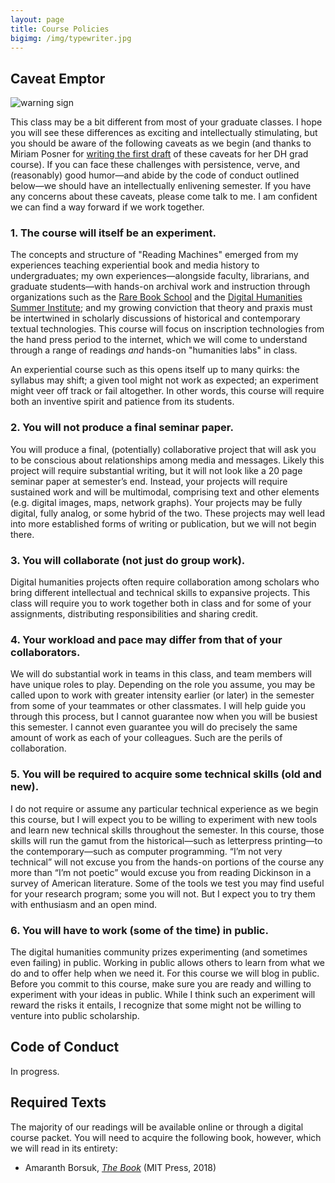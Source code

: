```yaml
---
layout: page
title: Course Policies
bigimg: /img/typewriter.jpg
---
```


## Caveat Emptor

![warning sign](https://c1.staticflickr.com/9/8011/7417352980_acbff9d928_z.jpg)

This class may be a bit different from most of your graduate classes. I hope you will see these differences as exciting and intellectually stimulating, but you should be aware of the following caveats as we begin (and thanks to Miriam Posner for [writing the first draft](http://dh201.humanities.ucla.edu/2013/#why) of these caveats for her DH grad course). If you can face these challenges with persistence, verve, and (reasonably) good humor—and abide by the code of conduct outlined below—we should have an intellectually enlivening semester. If you have any concerns about these caveats, please come talk to me. I am confident we can find a way forward if we work together. 

### 1. The course will itself be an experiment.

The concepts and structure of "Reading Machines" emerged from my experiences teaching experiential book and media history to undergraduates; my own experiences—alongside faculty, librarians, and graduate students—with hands-on archival work and instruction through organizations such as the [Rare Book School](https://rarebookschool.org/) and the [Digital Humanities Summer Institute](http://dhsi.org); and my growing conviction that theory and praxis must be intertwined in scholarly discussions of historical and contemporary textual technologies. This course will focus on inscription technologies from the hand press period to the internet, which we will come to understand through a range of readings *and* hands-on "humanities labs" in class. 

An experiential course such as this opens itself up to many quirks: the syllabus may shift; a given tool might not work as expected; an experiment might veer off track or fail altogether. In other words, this course will require both an inventive spirit and patience from its students.

### 2. You will not produce a final seminar paper.

You will produce a final, (potentially) collaborative project that will ask you to be conscious about relationships among media and messages. Likely this project will require substantial writing, but it will not look like a 20 page seminar paper at semester’s end. Instead, your projects will require sustained work and will be multimodal, comprising text and other elements (e.g. digital images, maps, network graphs). Your projects may be fully digital, fully analog, or some hybrid of the two. These projects may well lead into more established forms of writing or publication, but we will not begin there. 

### 3. You will collaborate (not just do group work).

Digital humanities projects often require collaboration among scholars who bring different intellectual and technical skills to expansive projects. This class will require you to work together both in class and for some of your assignments, distributing responsibilities and sharing credit.

### 4. Your workload and pace may differ from that of your collaborators.

We will do substantial work in teams in this class, and team members will have unique roles to play. Depending on the role you assume, you may be called upon to work with greater intensity earlier (or later) in the semester from some of your teammates or other classmates. I will help guide you through this process, but I cannot guarantee now when you will be busiest this semester. I cannot even guarantee you will do precisely the same amount of work as each of your colleagues. Such are the perils of collaboration.

### 5. You will be required to acquire some technical skills (old and new).

I do not require or assume any particular technical experience as we begin this course, but I will expect you to be willing to experiment with new tools and learn new technical skills throughout the semester. In this course, those skills will run the gamut from the historical—such as letterpress printing—to the contemporary—such as computer programming. “I’m not very technical” will not excuse you from the hands-on portions of the course any more than “I’m not poetic” would excuse you from reading Dickinson in a survey of American literature. Some of the tools we test you may find useful for your research program; some you will not. But I expect you to try them with enthusiasm and an open mind.

### 6. You will have to work (some of the time) in public.

The digital humanities community prizes experimenting (and sometimes even failing) in public. Working in public allows others to learn from what we do and to offer help when we need it. For this course we will blog in public. Before you commit to this course, make sure you are ready and willing to experiment with your ideas in public. While I think such an experiment will reward the risks it entails, I recognize that some might not be willing to venture into public scholarship.

## Code of Conduct

In progress.

## Required Texts

The majority of our readings will be available online or through a digital course packet. You will need to acquire the following book, however, which we will read in its entirety:

+ Amaranth Borsuk, [*The Book*](https://mitpress.mit.edu/books/book) (MIT Press, 2018)

